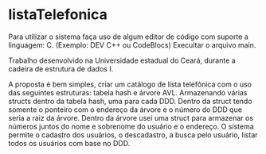 # listaTelefonica

Para utilizar o sistema faça uso de algum editor de código com suporte a linguagem: C. (Exemplo: DEV C++ ou CodeBlocs)
Execultar o arquivo main.<p><p/>

Trabalho desenvolvido na Universidade estadual do Ceará, durante a cadeira de estrutura de dados I.<p><p/>
A proposta é bem simples, criar um catálogo de lista telefônica com o uso das seguintes estruturas: tabela hash e árvore AVL.
Armazenando várias structs dentro da tabela hash, uma para cada DDD. 
Dentro da struct tendo somente o ponteiro com o endereço da árvore e o número do DDD que seria a raiz da árvore.
Dentro da árvore usei uma struct para armazenar os números juntos do nome e sobrenome do usuário e o endereço. 
O sistema permite o cadastro dos usuários, o descadastro, a busca pelo usuário, listar todos os usuários com base no DDD.

